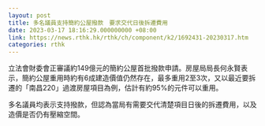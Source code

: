 ```yaml
---
layout: post
title: 多名議員支持簡約公屋撥款　要求交代日後拆遷費用
date: 2023-03-17 18:16:29.000000000 +08:00
link: https://news.rthk.hk/rthk/ch/component/k2/1692431-20230317.htm
categories: rthk
---
```


立法會財委會正審議約149億元的簡約公屋首批撥款申請。房屋局局長何永賢表示，簡約公屋重用時約有6成建造價值仍然存在，最多重用2至3次，又以最近要拆遷的「南昌220」過渡房屋項目為例，估計有約95%的元件可以重用。

多名議員均表示支持撥款，但認為當局有需要交代清楚項目日後的拆遷費用，以及造價是否仍有壓縮空間。

